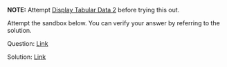 **NOTE:** Attempt [Display Tabular Data 2](/reactjs-practicequestions/pages/comprehensive-exercise-display-tabular-data-2) before trying this out.

Attempt the sandbox below. You can verify your answer by referring to the solution.

Question: [Link](https://neetocode.com/create/react/academy/JSX-Q1A)

Solution: [Link](https://neetocode.com/create/react/academy/JSX-XYF)
